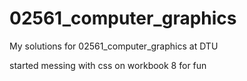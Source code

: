 # 02561_computer_graphics
My solutions for 02561_computer_graphics at DTU 

started messing with css on workbook 8 for fun
